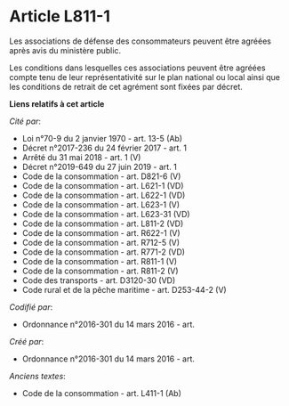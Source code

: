 # Article L811-1

Les associations de défense des consommateurs peuvent être agréées après avis du ministère public.

Les conditions dans lesquelles ces associations peuvent être agréées compte tenu de leur représentativité sur le plan
national ou local ainsi que les conditions de retrait de cet agrément sont fixées par décret.

**Liens relatifs à cet article**

_Cité par_:

  - Loi n°70-9 du 2 janvier 1970 - art. 13-5 (Ab)
  - Décret n°2017-236 du 24 février 2017 - art. 1
  - Arrêté du 31 mai 2018 - art. 1 (V)
  - Décret n°2019-649 du 27 juin 2019 - art. 1
  - Code de la consommation - art. D821-6 (V)
  - Code de la consommation - art. L621-1 (VD)
  - Code de la consommation - art. L622-1 (VD)
  - Code de la consommation - art. L623-1 (V)
  - Code de la consommation - art. L623-31 (VD)
  - Code de la consommation - art. L811-2 (VD)
  - Code de la consommation - art. R622-1 (V)
  - Code de la consommation - art. R712-5 (V)
  - Code de la consommation - art. R771-2 (VD)
  - Code de la consommation - art. R811-1 (V)
  - Code de la consommation - art. R811-2 (V)
  - Code des transports - art. D3120-30 (VD)
  - Code rural et de la pêche maritime - art. D253-44-2 (V)

_Codifié par_:

  - Ordonnance n°2016-301 du 14 mars 2016 - art.

_Créé par_:

  - Ordonnance n°2016-301 du 14 mars 2016 - art.

_Anciens textes_:

  - Code de la consommation - art. L411-1 (Ab)
